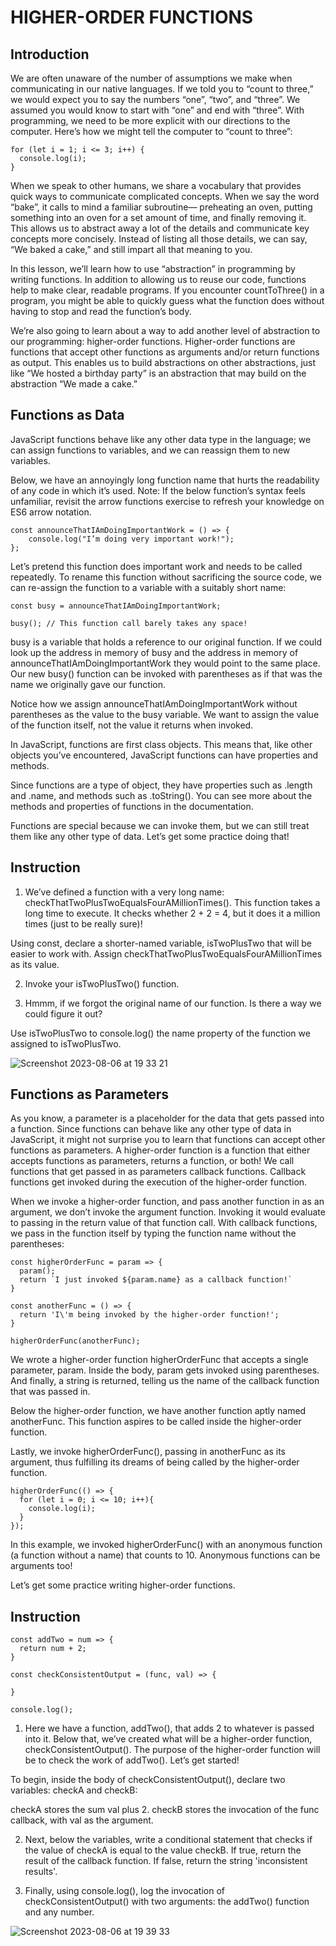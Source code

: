 # HIGHER-ORDER FUNCTIONS

## Introduction

We are often unaware of the number of assumptions we make when communicating in our native languages. If we told you to “count to three,” we would expect you to say the numbers “one”, “two”, and “three”. We assumed you would know to start with “one” and end with “three”. With programming, we need to be more explicit with our directions to the computer. Here’s how we might tell the computer to “count to three”:

```
for (let i = 1; i <= 3; i++) {
  console.log(i);
}
```

When we speak to other humans, we share a vocabulary that provides quick ways to communicate complicated concepts. When we say the word “bake”, it calls to mind a familiar subroutine— preheating an oven, putting something into an oven for a set amount of time, and finally removing it. This allows us to abstract away a lot of the details and communicate key concepts more concisely. Instead of listing all those details, we can say, “We baked a cake,” and still impart all that meaning to you.

In this lesson, we’ll learn how to use “abstraction” in programming by writing functions. In addition to allowing us to reuse our code, functions help to make clear, readable programs. If you encounter countToThree() in a program, you might be able to quickly guess what the function does without having to stop and read the function’s body.

We’re also going to learn about a way to add another level of abstraction to our programming: higher-order functions. Higher-order functions are functions that accept other functions as arguments and/or return functions as output. This enables us to build abstractions on other abstractions, just like “We hosted a birthday party” is an abstraction that may build on the abstraction “We made a cake.”


## Functions as Data

JavaScript functions behave like any other data type in the language; we can assign functions to variables, and we can reassign them to new variables.

Below, we have an annoyingly long function name that hurts the readability of any code in which it’s used. Note: If the below function’s syntax feels unfamiliar, revisit the arrow functions exercise to refresh your knowledge on ES6 arrow notation.

```
const announceThatIAmDoingImportantWork = () => {
    console.log("I’m doing very important work!");
};
```

Let’s pretend this function does important work and needs to be called repeatedly. To rename this function without sacrificing the source code, we can re-assign the function to a variable with a suitably short name:

```
const busy = announceThatIAmDoingImportantWork;
 
busy(); // This function call barely takes any space!
```

busy is a variable that holds a reference to our original function. If we could look up the address in memory of busy and the address in memory of announceThatIAmDoingImportantWork they would point to the same place. Our new busy() function can be invoked with parentheses as if that was the name we originally gave our function.


Notice how we assign announceThatIAmDoingImportantWork without parentheses as the value to the busy variable. We want to assign the value of the function itself, not the value it returns when invoked.

In JavaScript, functions are first class objects. This means that, like other objects you’ve encountered, JavaScript functions can have properties and methods.

Since functions are a type of object, they have properties such as .length and .name, and methods such as .toString(). You can see more about the methods and properties of functions in the documentation.

Functions are special because we can invoke them, but we can still treat them like any other type of data. Let’s get some practice doing that!


## Instruction

1. We’ve defined a function with a very long name: checkThatTwoPlusTwoEqualsFourAMillionTimes(). This function takes a long time to execute. It checks whether 2 + 2 = 4, but it does it a million times (just to be really sure)!

Using const, declare a shorter-named variable, isTwoPlusTwo that will be easier to work with. Assign checkThatTwoPlusTwoEqualsFourAMillionTimes as its value.

2. Invoke your isTwoPlusTwo() function.

3. Hmmm, if we forgot the original name of our function. Is there a way we could figure it out?

Use isTwoPlusTwo to console.log() the name property of the function we assigned to isTwoPlusTwo.


![Screenshot 2023-08-06 at 19 33 21](https://github.com/AdeolaAdesina/Javascript_6/assets/29931071/e12ffd29-f479-4a43-b8be-15db23c3e26c)


## Functions as Parameters

As you know, a parameter is a placeholder for the data that gets passed into a function. Since functions can behave like any other type of data in JavaScript, it might not surprise you to learn that functions can accept other functions as parameters. A higher-order function is a function that either accepts functions as parameters, returns a function, or both! We call functions that get passed in as parameters callback functions. Callback functions get invoked during the execution of the higher-order function.

When we invoke a higher-order function, and pass another function in as an argument, we don’t invoke the argument function. Invoking it would evaluate to passing in the return value of that function call. With callback functions, we pass in the function itself by typing the function name without the parentheses:


```
const higherOrderFunc = param => {
  param();
  return `I just invoked ${param.name} as a callback function!`
}
 
const anotherFunc = () => {
  return 'I\'m being invoked by the higher-order function!';
}
 
higherOrderFunc(anotherFunc);
```

We wrote a higher-order function higherOrderFunc that accepts a single parameter, param. Inside the body, param gets invoked using parentheses. And finally, a string is returned, telling us the name of the callback function that was passed in.

Below the higher-order function, we have another function aptly named anotherFunc. This function aspires to be called inside the higher-order function.

Lastly, we invoke higherOrderFunc(), passing in anotherFunc as its argument, thus fulfilling its dreams of being called by the higher-order function.


```
higherOrderFunc(() => {
  for (let i = 0; i <= 10; i++){
    console.log(i);
  }
});
```

In this example, we invoked higherOrderFunc() with an anonymous function (a function without a name) that counts to 10. Anonymous functions can be arguments too!

Let’s get some practice writing higher-order functions.


## Instruction

```
const addTwo = num => {
  return num + 2;
}

const checkConsistentOutput = (func, val) => {

}

console.log();
```

1. Here we have a function, addTwo(), that adds 2 to whatever is passed into it. Below that, we’ve created what will be a higher-order function, checkConsistentOutput(). The purpose of the higher-order function will be to check the work of addTwo(). Let’s get started!

To begin, inside the body of checkConsistentOutput(), declare two variables: checkA and checkB:

checkA stores the sum val plus 2.
checkB stores the invocation of the func callback, with val as the argument.

2. Next, below the variables, write a conditional statement that checks if the value of checkA is equal to the value checkB. If true, return the result of the callback function. If false, return the string 'inconsistent results'.

3. Finally, using console.log(), log the invocation of checkConsistentOutput() with two arguments: the addTwo() function and any number.

![Screenshot 2023-08-06 at 19 39 33](https://github.com/AdeolaAdesina/Javascript_6/assets/29931071/5d689942-2c2c-4654-9172-ec4e8eb043a6)








